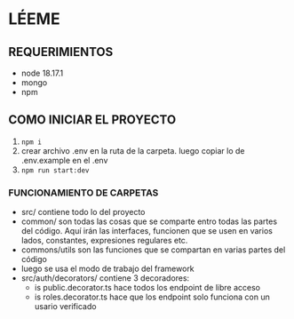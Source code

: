# LÉEME
## REQUERIMIENTOS
- node 18.17.1
- mongo
- npm

## COMO INICIAR EL PROYECTO
1) ```npm i```
2) crear archivo .env en la ruta de la carpeta. luego copiar lo de .env.example en el .env
3) ```npm run start:dev```

### FUNCIONAMIENTO DE CARPETAS
- src/ contiene todo lo del proyecto
- common/ son todas las cosas que se comparte entro todas las partes del código. Aquí irán las interfaces, funcionen que se usen en varios lados, constantes, expresiones regulares etc.
- commons/utils son las funciones que se compartan en varias partes del código
- luego se usa el modo de trabajo del framework
- src/auth/decorators/ contiene 3 decoradores:
    - is public.decorator.ts hace todos los endpoint de libre acceso
    - is roles.decorator.ts hace que los endpoint solo funciona con un usario verificado

